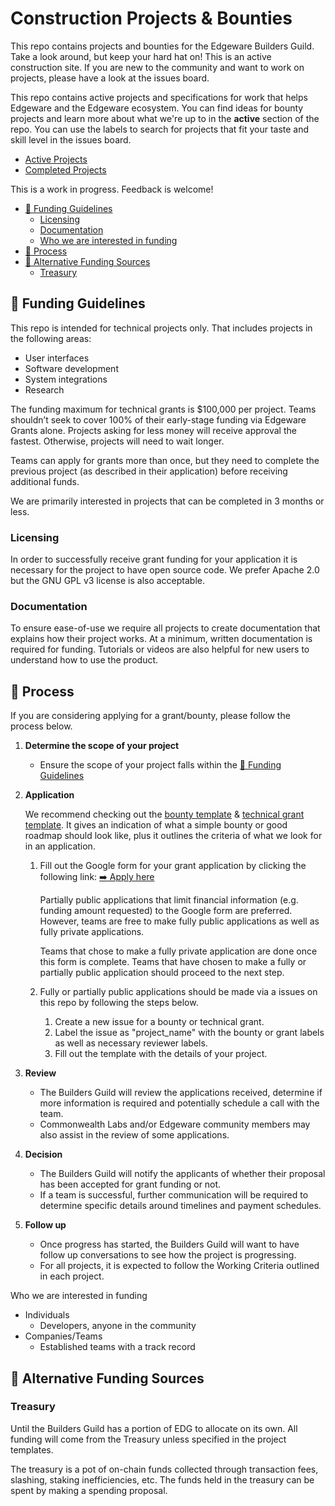 # Construction Projects & Bounties
This repo contains projects and bounties for the Edgeware Builders Guild. Take a look around, but keep your hard hat on! This is an active construction site. If you are new to the community and want to work on projects, please have a look at the issues board.

This repo contains active projects and specifications for work that helps Edgeware and the Edgeware ecosystem. You can find ideas for bounty projects and learn more about what we're up to in the **active** section of the repo. You can use the labels to search for projects that fit your taste and skill level in the issues board.

- [Active Projects](/active/)
- [Completed Projects](/completed/)

This is a work in progress. Feedback is welcome!

- [:bookmark_tabs: Funding Guidelines](#bookmark_tabs-funding-guidelines)
  - [Licensing](#licensing)
  - [Documentation](#documentation)
  - [Who we are interested in funding](#who-we-are-interested-in-funding)
- [:pencil: Process](#pencil-process)
- [:rocket: Alternative Funding Sources](#rocket-alternative-funding-sources)
  - [Treasury](#treasury)

## :bookmark_tabs: Funding Guidelines
This repo is intended for technical projects only. That includes projects in the following areas:
- User interfaces
- Software development
- System integrations
- Research

The funding maximum for technical grants is $100,000 per project. Teams shouldn’t seek to cover 100% of their early-stage funding via Edgeware Grants alone. Projects asking for less money will receive approval the fastest. Otherwise, projects will need to wait longer.

Teams can apply for grants more than once, but they need to complete the previous project (as described in their application) before receiving additional funds.

We are primarily interested in projects that can be completed in 3 months or less.

### Licensing
In order to successfully receive grant funding for your application it is necessary for the project to have open source code. We prefer Apache 2.0 but the GNU GPL v3 license is also acceptable.

### Documentation
To ensure ease-of-use we require all projects to create documentation that explains how their project works. At a minimum, written documentation is required for funding. Tutorials or videos are also helpful for new users to understand how to use the product.

## :pencil: Process
If you are considering applying for a grant/bounty, please follow the process below.
  
1. **Determine the scope of your project**
   * Ensure the scope of your project falls within the [:bookmark_tabs: Funding Guidelines](#bookmark_tabs-guidelines)
   
1. **Application**

    We recommend checking out the [bounty template](.github/bounty.md) & [technical grant template](.github/technical-grant.md). It gives an indication of what a simple bounty or good roadmap should look like, plus it outlines the criteria of what we look for in an application.
       
    1. Fill out the Google form for your grant application by clicking the following link: [:arrow_right: Apply here](https://docs.google.com/forms/d/e/1FAIpQLSfMfjiRmDQDRk-4OhNASM6BAKii7rz_B1jWtbCPkUh6N7M2ww/viewform)
    
        Partially public applications that limit financial information (e.g. funding amount requested) to the Google form are preferred. However, teams are free to make fully public applications as well as fully private applications. 
        
        Teams that chose to make a fully private application are done once this form is complete. Teams that have chosen to make a fully or partially public application should proceed to the next step.
       
    1. Fully or partially public applications should be made via a issues on this repo by following the steps below.
       1. Create a new issue for a bounty or technical grant.
       1. Label the issue as "project_name" with the bounty or grant labels as well as necessary reviewer labels.
       1. Fill out the template with the details of your project.
       
1. **Review**
   * The Builders Guild will review the applications received, determine if more information is required and potentially schedule a call with the team.
   * Commonwealth Labs and/or Edgeware community members may also assist in the review of some applications.
   
1. **Decision**
   * The Builders Guild will notify the applicants of whether their proposal has been accepted for grant funding or not.
   * If a team is successful, further communication will be required to determine specific details around timelines and payment schedules.
   
1. **Follow up**
   * Once progress has started, the Builders Guild will want to have follow up conversations to see how the project is progressing.
   * For all projects, it is expected to follow the Working Criteria outlined in each project.

Who we are interested in funding
* Individuals
  * Developers, anyone in the community
* Companies/Teams
  * Established teams with a track record

## :rocket: Alternative Funding Sources

### Treasury
Until the Builders Guild has a portion of EDG to allocate on its own. All funding will come from the Treasury unless specified in the project templates.

The treasury is a pot of on-chain funds collected through transaction fees, slashing, staking inefficiencies, etc. The funds held in the treasury can be spent by making a spending proposal.
